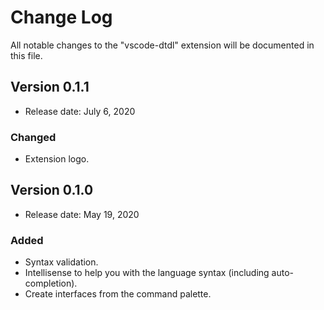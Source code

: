 # Change Log

All notable changes to the "vscode-dtdl" extension will be documented in this file.

## Version 0.1.1

- Release date: July 6, 2020

### Changed

- Extension logo.

## Version 0.1.0

- Release date: May 19, 2020

### Added

- Syntax validation.
- Intellisense to help you with the language syntax (including auto-completion).
- Create interfaces from the command palette.
